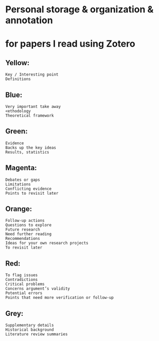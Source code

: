 # Personal storage & organization & annotation
# for papers I read using Zotero

## Yellow:
	Key / Interesting point
	Definitions

## Blue:
	Very important take away
	<ethodology
	Theoretical framework

## Green:
	Evidence 
	Backs up the key ideas
	Results, statistics

## Magenta:
	Debates or gaps
	Limitations
	Conflicting evidence
	Points to revisit later
 
## Orange:
	Follow-up actions
	Questions to explore
	Future research
	Need further reading
	Recommendations
	Ideas for your own research projects
	To revisit later

## Red:
	To flag issues
	Contradictions
	Critical problems
	Concerns argument’s validity
	Potential errors
	Points that need more verification or follow-up

## Grey:
	Supplementary details
	Historical background
	Literature review summaries
